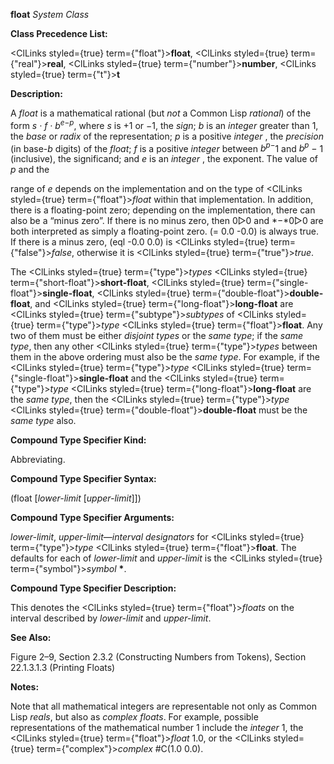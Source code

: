 **float** *System Class* 



**Class Precedence List:** 



<ClLinks styled={true} term={"float"}><b>float</b></ClLinks>, <ClLinks styled={true} term={"real"}><b>real</b></ClLinks>, <ClLinks styled={true} term={"number"}><b>number</b></ClLinks>, <ClLinks styled={true} term={"t"}><b>t</b></ClLinks> 



**Description:** 



A <i>float</i> is a mathematical rational (but <i>not</i> a Common Lisp <i>rational</i>) of the form <i>s · f · b<sup>e−p</sup></i>, where <i>s</i> is +1 or <i>−</i>1, the <i>sign</i>; <i>b</i> is an <i>integer</i> greater than 1, the <i>base</i> or <i>radix</i> of the representation; <i>p</i> is a positive <i>integer</i> , the <i>precision</i> (in base-<i>b</i> digits) of the <i>float</i>; <i>f</i> is a positive <i>integer</i> between <i>b<sup>p−</sup></i>1 and <i>b<sup>p</sup> −</i> 1 (inclusive), the significand; and <i>e</i> is an <i>integer</i> , the exponent. The value of <i>p</i> and the 



range of *e* depends on the implementation and on the type of <ClLinks styled={true} term={"float"}><i>float</i></ClLinks> within that implementation. In addition, there is a floating-point zero; depending on the implementation, there can also be a “minus zero”. If there is no minus zero, then 0▷0 and *−*0▷0 are both interpreted as simply a floating-point zero. (= 0.0 -0.0) is always true. If there is a minus zero, (eql -0.0 0.0) is <ClLinks styled={true} term={"false"}><i>false</i></ClLinks>, otherwise it is <ClLinks styled={true} term={"true"}><i>true</i></ClLinks>. 



The <ClLinks styled={true} term={"type"}><i>types</i></ClLinks> <ClLinks styled={true} term={"short-float"}><b>short-float</b></ClLinks>, <ClLinks styled={true} term={"single-float"}><b>single-float</b></ClLinks>, <ClLinks styled={true} term={"double-float"}><b>double-float</b></ClLinks>, and <ClLinks styled={true} term={"long-float"}><b>long-float</b></ClLinks> are <ClLinks styled={true} term={"subtype"}><i>subtypes</i></ClLinks> of <ClLinks styled={true} term={"type"}><i>type</i></ClLinks> <ClLinks styled={true} term={"float"}><b>float</b></ClLinks>. Any two of them must be either *disjoint types* or the *same type*; if the *same type*, then any other <ClLinks styled={true} term={"type"}><i>types</i></ClLinks> between them in the above ordering must also be the *same type*. For example, if the <ClLinks styled={true} term={"type"}><i>type</i></ClLinks> <ClLinks styled={true} term={"single-float"}><b>single-float</b></ClLinks> and the <ClLinks styled={true} term={"type"}><i>type</i></ClLinks> <ClLinks styled={true} term={"long-float"}><b>long-float</b></ClLinks> are the *same type*, then the <ClLinks styled={true} term={"type"}><i>type</i></ClLinks> <ClLinks styled={true} term={"double-float"}><b>double-float</b></ClLinks> must be the *same type* also. 



**Compound Type Specifier Kind:** 



Abbreviating. 



**Compound Type Specifier Syntax:** 



(float [*lower-limit* [*upper-limit*]]) 



**Compound Type Specifier Arguments:** 



*lower-limit*, *upper-limit*—*interval designators* for <ClLinks styled={true} term={"type"}><i>type</i></ClLinks> <ClLinks styled={true} term={"float"}><b>float</b></ClLinks>. The defaults for each of *lower-limit* and *upper-limit* is the <ClLinks styled={true} term={"symbol"}><i>symbol</i></ClLinks> **\***. 



**Compound Type Specifier Description:** 



This denotes the <ClLinks styled={true} term={"float"}><i>floats</i></ClLinks> on the interval described by *lower-limit* and *upper-limit*. 







 



 



**See Also:** 



Figure 2–9, Section 2.3.2 (Constructing Numbers from Tokens), Section 22.1.3.1.3 (Printing Floats) 



**Notes:** 



Note that all mathematical integers are representable not only as Common Lisp *reals*, but also as *complex floats*. For example, possible representations of the mathematical number 1 include the *integer* 1, the <ClLinks styled={true} term={"float"}><i>float</i></ClLinks> 1.0, or the <ClLinks styled={true} term={"complex"}><i>complex</i></ClLinks> #C(1.0 0.0). 



